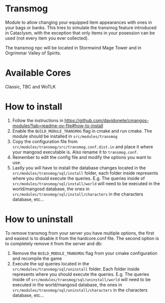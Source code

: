 # Transmog
Module to allow changing your equipped item appearances with ones in your bags or banks. This tries to simulate the transmog feature introduced in Cataclysm, with the exception that only items in your posession can be used (not every item you ever collected).

The transmog npc will be located in Stormwind Mage Tower and in Orgrimmar Valley of Spirits.

# Available Cores
Classic, TBC and WoTLK

# How to install
1. Follow the instructions in https://github.com/davidonete/cmangos-modules?tab=readme-ov-file#how-to-install
2. Enable the `BUILD_MODULE_TRANSMOG` flag in cmake and run cmake. The module should be installed in `src/modules/transmog`
3. Copy the configuration file from `src/modules/transmog/src/transmog.conf.dist.in` and place it where your mangosd executable is. Also rename it to `transmog.conf`.
4. Remember to edit the config file and modify the options you want to use.
5. Lastly you will have to install the database changes located in the `src/modules/transmog/sql/install` folder, each folder inside represents where you should execute the queries. E.g. The queries inside of `src/modules/transmog/sql/install/world` will need to be executed in the world/mangosd database, the ones in `src/modules/transmog/sql/install/characters` in the characters database, etc...

# How to uninstall
To remove transmog from your server you have multiple options, the first and easiest is to disable it from the hardcore.conf file. The second option is to completely remove it from the server and db:
1. Remove the `BUILD_MODULE_TRANSMOG` flag from your cmake configuration and recompile the game
2. Execute the sql queries located in the `src/modules/transmog/sql/uninstall` folder. Each folder inside represents where you should execute the queries. E.g. The queries inside of `src/modules/transmog/sql/uninstall/world` will need to be executed in the world/mangosd database, the ones in `src/modules/transmog/sql/uninstall/characters` in the characters database, etc...
